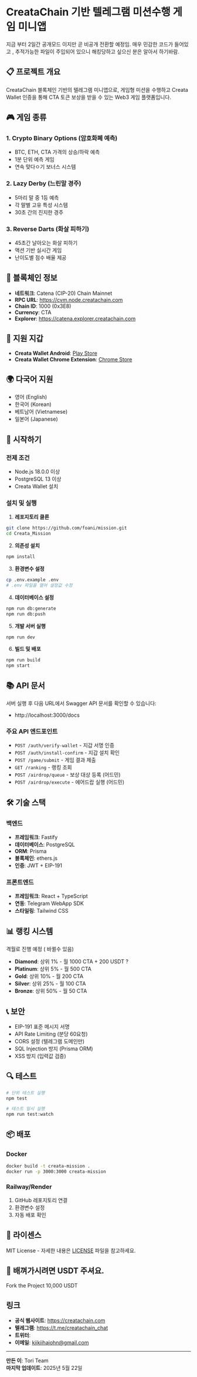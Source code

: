 # CreataChain 기반 텔레그램 미션수행 게임 미니앱

지금 부터 2일간 공개모드 이지만 곧 비공개 전환할 예정임. 
매우 민감한 코드가 들어있고 , 추적가능한 파일이 주입되어 있으니 해킹당하고 싶으신 분은 알아서 하기바람.


## 📋 프로젝트 개요

CreataChain 블록체인 기반의 텔레그램 미니앱으로, 게임형 미션을 수행하고 Creata Wallet 인증을 통해 CTA 토큰 보상을 받을 수 있는 Web3 게임 플랫폼입니다.

## 🎮 게임 종류

### 1. Crypto Binary Options (암호화폐 예측)
- BTC, ETH, CTA 가격의 상승/하락 예측
- 1분 단위 예측 게임
- 연속 맞다ﾷ기 보너스 시스템

### 2. Lazy Derby (느린말 경주)
- 5마리 말 중 1등 예측
- 각 말별 고유 특성 시스템
- 30초 간의 진지한 경주

### 3. Reverse Darts (화살 피하기)
- 45초간 날아오는 화살 피하기
- 액션 기반 실시간 게임
- 난이도별 점수 배율 제공

## 🔗 블록체인 정보

- **네트워크**: Catena (CIP-20) Chain Mainnet
- **RPC URL**: https://cvm.node.creatachain.com
- **Chain ID**: 1000 (0x3E8)
- **Currency**: CTA
- **Explorer**: https://catena.explorer.creatachain.com

## 🔐 지원 지갑

- **Creata Wallet Android**: [Play Store](https://play.google.com/store/apps/details?id=com.creatawallet)
- **Creata Wallet Chrome Extension**: [Chrome Store](https://chromewebstore.google.com/detail/creata-chain/cnggilgmpgkjbkpbpbmkipjblgcdbpea)

## 🌍 다국어 지원

- 영어 (English)
- 한국어 (Korean)
- 베트남어 (Vietnamese)
- 일본어 (Japanese)

## 🚀 시작하기

### 전제 조건
- Node.js 18.0.0 이상
- PostgreSQL 13 이상
- Creata Wallet 설치

### 설치 및 실행

1. **레포지토리 클론**
```bash
git clone https://github.com/foani/mission.git
cd Creata_Mission
```

2. **의존성 설치**
```bash
npm install
```

3. **환경변수 설정**
```bash
cp .env.example .env
# .env 파일을 열어 설정값 수정
```

4. **데이터베이스 설정**
```bash
npm run db:generate
npm run db:push
```

5. **개발 서버 실행**
```bash
npm run dev
```

6. **빌드 및 배포**
```bash
npm run build
npm start
```

## 📚 API 문서

서버 실행 후 다음 URL에서 Swagger API 문서를 확인할 수 있습니다:
- http://localhost:3000/docs

### 주요 API 엔드포인트

- `POST /auth/verify-wallet` - 지갑 서명 인증
- `POST /auth/install-confirm` - 지갑 설치 확인
- `POST /game/submit` - 게임 결과 제출
- `GET /ranking` - 랭킹 조회
- `POST /airdrop/queue` - 보상 대상 등록 (어드민)
- `POST /airdrop/execute` - 에어드랍 실행 (어드민)

## 🛠️ 기술 스택

### 백엔드
- **프레임워크**: Fastify
- **데이터베이스**: PostgreSQL
- **ORM**: Prisma
- **블록체인**: ethers.js
- **인증**: JWT + EIP-191

### 프론트엔드
- **프레임워크**: React + TypeScript
- **연동**: Telegram WebApp SDK
- **스타일링**: Tailwind CSS

## 📊 랭킹 시스템
  격월로 진행 예정 ( 바뀔수 있음)
- **Diamond**: 상위 1% - 월 1000 CTA + 200 USDT ?
- **Platinum**: 상위 5% - 월 500 CTA 
- **Gold**: 상위 10% - 월 200 CTA
- **Silver**: 상위 25% - 월 100 CTA
- **Bronze**: 상위 50% - 월 50 CTA

## 📞 보안

- EIP-191 표준 메시지 서명
- API Rate Limiting (분당 60요청)
- CORS 설정 (텔레그램 도메인만)
- SQL Injection 방지 (Prisma ORM)
- XSS 방지 (입력값 검증)

## 🔍 테스트

```bash
# 단위 테스트 실행
npm test

# 테스트 일시 실행
npm run test:watch
```

## 📦 배포

### Docker
```bash
docker build -t creata-mission .
docker run -p 3000:3000 creata-mission
```

### Railway/Render
1. GitHub 레포지토리 연결
2. 환경변수 설정
3. 자동 배포 확인

## 📝 라이센스

MIT License - 자세한 내용은 [LICENSE](./LICENSE) 파일을 참고하세요.

## 🤝 배껴가시려면 USDT 주셔요.

 Fork the Project 10,000 USDT

## 링크

- **공식 웹사이트**: https://creatachain.com
- **텔레그램**: https://t.me/creatachain_chat
- **트위터**: 
- **이메일**: kiikiihajohn@gmail.com

---

**만든 이**: Tori Team  
**마지막 업데이트**: 2025년 5월 22일

